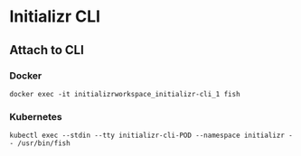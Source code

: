 # Initializr CLI

## Attach to CLI

### Docker

```
docker exec -it initializrworkspace_initializr-cli_1 fish
```

### Kubernetes

```
kubectl exec --stdin --tty initializr-cli-POD --namespace initializr -- /usr/bin/fish
```
